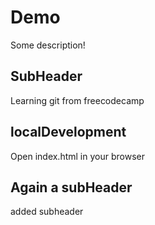 # Demo

Some description!

## SubHeader

Learning git from freecodecamp

## localDevelopment

Open index.html in your browser

## Again a subHeader

added subheader
